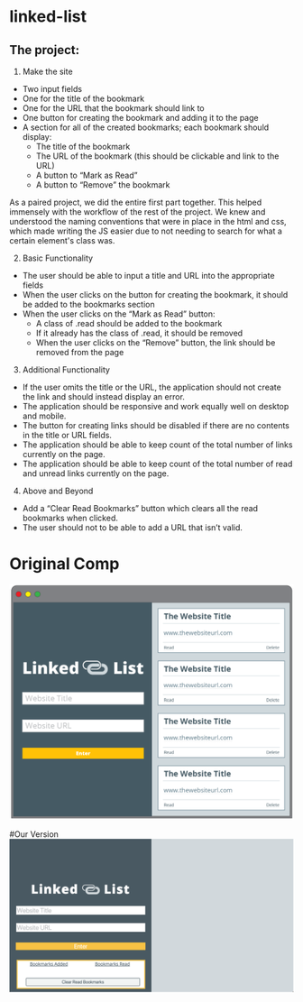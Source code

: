 # linked-list

## The project:
1. Make the site
  * Two input fields
  * One for the title of the bookmark
  * One for the URL that the bookmark should link to
  * One button for creating the bookmark and adding it to the page
  * A section for all of the created bookmarks; each bookmark should display:
    * The title of the bookmark
    * The URL of the bookmark (this should be clickable and link to the URL)
    * A button to “Mark as Read”
    * A button to “Remove” the bookmark
    
 As a paired project, we did the entire first part together. This helped immensely with the workflow of the rest of the project. We knew and understood the naming conventions that were in place in the html and css, which made writing the JS easier due to not needing to search for what a certain element's class was.
 
2. Basic Functionality
  * The user should be able to input a title and URL into the appropriate fields
  * When the user clicks on the button for creating the bookmark, it should be added to the bookmarks section
  * When the user clicks on the “Mark as Read” button:
    * A class of .read should be added to the bookmark
    * If it already has the class of .read, it should be removed
    * When the user clicks on the “Remove” button, the link should be removed from the page
3. Additional Functionality
  * If the user omits the title or the URL, the application should not create the link and should instead display an error.
  * The application should be responsive and work equally well on desktop and mobile.
  * The button for creating links should be disabled if there are no contents in the title or URL fields.
  * The application should be able to keep count of the total number of links currently on the page.
  * The application should be able to keep count of the total number of read and unread links currently on the page.
4. Above and Beyond
  * Add a “Clear Read Bookmarks” button which clears all the read bookmarks when clicked.
  * The user should not to be able to add a URL that isn’t valid.

# Original Comp
![original-comp](linked-list-01.png "Original Comp")

#Our Version
![Our-comp](linked-list-ours.png "Our Comp")

